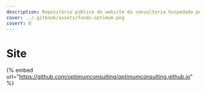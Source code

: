 ```yaml
---
description: Repositório público do website da consultoria hospedado pela GitHub Pages
cover: ../.gitbook/assets/fundo-optimum.png
coverY: 0
---
```


# Site

{% embed url="https://github.com/optimumconsulting/optimumconsulting.github.io" %}
